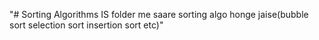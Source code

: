"# Sorting Algorithms IS folder me saare sorting algo honge jaise(bubble sort selection sort insertion sort etc)"

